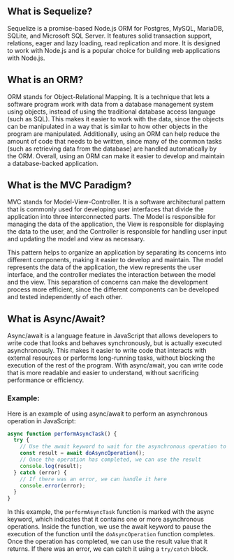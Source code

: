 ## What is Sequelize? ##

Sequelize is a promise-based Node.js ORM for Postgres, MySQL, MariaDB, SQLite, and Microsoft SQL Server. It features solid transaction support, relations, eager and lazy loading, read replication and more. It is designed to work with Node.js and is a popular choice for building web applications with Node.js.

## What is an ORM? ##

ORM stands for Object-Relational Mapping. It is a technique that lets a software program work with data from a database management system using objects, instead of using the traditional database access language (such as SQL). This makes it easier to work with the data, since the objects can be manipulated in a way that is similar to how other objects in the program are manipulated. Additionally, using an ORM can help reduce the amount of code that needs to be written, since many of the common tasks (such as retrieving data from the database) are handled automatically by the ORM. Overall, using an ORM can make it easier to develop and maintain a database-backed application.

## What is the MVC Paradigm? ##

MVC stands for Model-View-Controller. It is a software architectural pattern that is commonly used for developing user interfaces that divide the application into three interconnected parts. The Model is responsible for managing the data of the application, the View is responsible for displaying the data to the user, and the Controller is responsible for handling user input and updating the model and view as necessary.

This pattern helps to organize an application by separating its concerns into different components, making it easier to develop and maintain. The model represents the data of the application, the view represents the user interface, and the controller mediates the interaction between the model and the view. This separation of concerns can make the development process more efficient, since the different components can be developed and tested independently of each other.

## What is Async/Await? ##

Async/await is a language feature in JavaScript that allows developers to write code that looks and behaves synchronously, but is actually executed asynchronously. This makes it easier to write code that interacts with external resources or performs long-running tasks, without blocking the execution of the rest of the program. With async/await, you can write code that is more readable and easier to understand, without sacrificing performance or efficiency.

### Example: ###
Here is an example of using async/await to perform an asynchronous operation in JavaScript:

```javascript
async function performAsyncTask() {
  try {
    // Use the await keyword to wait for the asynchronous operation to complete
    const result = await doAsyncOperation();
    // Once the operation has completed, we can use the result
    console.log(result);
  } catch (error) {
    // If there was an error, we can handle it here
    console.error(error);
  }
}
```

In this example, the `performAsyncTask` function is marked with the async keyword, which indicates that it contains one or more asynchronous operations. Inside the function, we use the await keyword to pause the execution of the function until the `doAsyncOperation` function completes. Once the operation has completed, we can use the result value that it returns. If there was an error, we can catch it using a `try/catch` block.